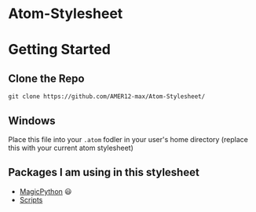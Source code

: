 # Atom-Stylesheet

# Getting Started

## Clone the Repo

````
git clone https://github.com/AMER12-max/Atom-Stylesheet/
````

## Windows

Place this file into your ```.atom``` fodler in your user's home directory (replace this with your current atom stylesheet)

## Packages I am using in this stylesheet
* [MagicPython](https://atom.io/packages/magicpython) :smiley:
* [Scripts](https://atom.io/packages/script)


